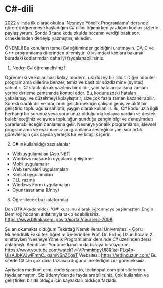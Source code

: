 # C#-dili

2022 yılında ilk olarak okulda 'Nesneye Yönelik Programlama' dersinde görerek öğrenmeye başladığım C# dilini öğrenirken yazdığım kodları sizlerle paylaşıyorum. Sonda 3 tane kodu okulda hocanın verdiği basit soru örneklerinden derleyip yazmıştım, ekledim.

ÖNEMLİ! Bu konuların temel C# eğitiminden geldiğini unutmayın. C#, C ve C++ programlama dillerinden türemiştir. O kısımdaki kodlara bakarak buradaki kodlarımdan daha iyi faydalanabilirsiniz.

1) Neden C# öğrenmelisiniz?

Öğrenmesi ve kullanması kolay, modern, üst düzey bir dildir. Diğer popüler programlama dillerine benzer, temiz ve basit bir sözdizimine (syntax) sahiptir.
C# statik olarak yazılmış bir dildir, yani hataları çalışma zamanı yerine derleme zamanında kontrol eder. Bu, kodunuzdaki hataları yakalamayı ve düzeltmeyi kolaylaştırır, size çok fazla zaman kazandırabilir.
Sürekli olarak dili ve araçlarını geliştirmek için çalışan geniş ve aktif bir geliştirici topluluğuna sahiptir, yaygın olarak kullanılır.
Bu, C# kodunuzla ilgili herhangi bir sorunuz veya sorununuz olduğunda kolayca yardım ve destek bulabileceğiniz ve ayrıca topluluğun sunduğu zengin bilgi ve deneyimden yararlanabileceğiniz anlamına gelir.
Nesneye yönelik programlama, işlevsel programlama ve eşzamansız programlama desteğinin yanı sıra ortak görevler için çok sayıda yerleşik tür ve kitaplık içerir.

2) C# ın kullanıldığı bazı alanlar

- Web uygulamaları (Asp.NET)
- Windows masaüstü uygulama geliştirme
- Mobil uygulamalar
- Web servisleri uygulamaları
- Konsol uygulamaları
- DLL yazma
- Windows Form uygulamaları
- Oyun tasarlama (Unity)

3) Öğrenilecek bazı plaformlar

Ben BTK Akademideki 'C#' kursunu alarak öğrenmeye başlamıştım. Engin Demiroğ hocanın anlatımıyla takip edebilirsiniz.
https://www.btkakademi.gov.tr/portal/course/c-7008

Şu an okumakta olduğum Tekirdağ Namık Kemal Üniversitesi - Çorlu Mühendislik Fakültesi öğretim üyelerinden Prof. Dr. Erdinç Uzun hocam 2. sınıftayken 'Nesneye Yönelik Programlama' dersinde C# üzerinden dersi anlatmıştı.
Kendisinin Youtube kanalını da buraya bırakıyorum: https://www.youtube.com/watch?v=VPmmfmpyUl8&list=PLq4n-UisAJbKVJwIFmhCJlqamNSnZCgaT
Websitesi: https://erdincuzun.com/ Bu sitede C# tan çok daha fazlası olduğunu incelediğinizde göreceksiniz.

Ayriyeten medium.com, coderspace.io, technopat.com gibi sitelerden faydalanmıştım. Siz Udemy'den de faydalanabilirsiniz. Çok kullanılan ve geliştirilen bir dil olduğu için kaynakları oldukça fazladır.
